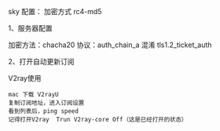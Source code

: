 
sky 配置：
加密方式 rc4-md5


1、服务器配置

加密方法：chacha20
协议：auth_chain_a
混淆 tls1.2_ticket_auth

2、打开自动更新订阅


V2ray使用
```
mac 下载 V2rayU
复制订阅地址，进入订阅设置
看到列表后，ping speed
记得打开V2ray  Trun V2ray-core Off（这是已经打开的状态）

```